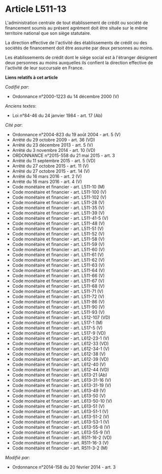# Article L511-13

L'administration centrale de tout établissement de crédit ou société de financement soumis au présent agrément doit être
située sur le même territoire national que son siège statutaire.

La direction effective de l'activité des établissements de crédit ou des sociétés de financement doit être assurée par deux
personnes au moins.

Les établissements de crédit dont le siège social est à l'étranger désignent deux personnes au moins auxquelles ils confient
la direction effective de l'activité de leur succursale en France.

**Liens relatifs à cet article**

_Codifié par_:

  - Ordonnance n°2000-1223 du 14 décembre 2000 (V)

_Anciens textes_:

  - Loi n°84-46 du 24 janvier 1984 - art. 17 (Ab)

_Cité par_:

  - Ordonnance n°2004-823 du 19 août 2004 - art. 5 (V)
  - Arrêté du 29 octobre 2009 - art. 36 (VD)
  - Arrêté du 23 décembre 2013 - art. 5 (V)
  - Arrêté du 3 novembre 2014 - art. 10 (VD)
  - ORDONNANCE n°2015-558 du 21 mai 2015 - art. 3
  - Arrêté du 11 septembre 2015 - art. 5 (VD)
  - Arrêté du 27 octobre 2015 - art. 11 (V)
  - Arrêté du 27 octobre 2015 - art. 14 (V)
  - Arrêté du 16 mars 2016 - art. 2 (V)
  - Arrêté du 16 mars 2016 - art. 4 (V)
  - Code monétaire et financier - art. L511-10 (M)
  - Code monétaire et financier - art. L511-100 (V)
  - Code monétaire et financier - art. L511-102 (V)
  - Code monétaire et financier - art. L511-28 (V)
  - Code monétaire et financier - art. L511-35 (V)
  - Code monétaire et financier - art. L511-39 (V)
  - Code monétaire et financier - art. L511-41-5 (V)
  - Code monétaire et financier - art. L511-48 (V)
  - Code monétaire et financier - art. L511-51 (V)
  - Code monétaire et financier - art. L511-52 (V)
  - Code monétaire et financier - art. L511-58 (V)
  - Code monétaire et financier - art. L511-59 (V)
  - Code monétaire et financier - art. L511-60 (V)
  - Code monétaire et financier - art. L511-61 (V)
  - Code monétaire et financier - art. L511-62 (V)
  - Code monétaire et financier - art. L511-63 (V)
  - Code monétaire et financier - art. L511-64 (V)
  - Code monétaire et financier - art. L511-66 (V)
  - Code monétaire et financier - art. L511-67 (V)
  - Code monétaire et financier - art. L511-68 (V)
  - Code monétaire et financier - art. L511-71 (V)
  - Code monétaire et financier - art. L511-72 (V)
  - Code monétaire et financier - art. L511-86 (V)
  - Code monétaire et financier - art. L511-90 (V)
  - Code monétaire et financier - art. L511-93 (V)
  - Code monétaire et financier - art. L512-107 (VD)
  - Code monétaire et financier - art. L517-1 (M)
  - Code monétaire et financier - art. L517-5 (V)
  - Code monétaire et financier - art. L517-9 (VD)
  - Code monétaire et financier - art. L612-23-1 (V)
  - Code monétaire et financier - art. L612-33 (VD)
  - Code monétaire et financier - art. L612-34-1 (V)
  - Code monétaire et financier - art. L612-38 (V)
  - Code monétaire et financier - art. L612-39 (VD)
  - Code monétaire et financier - art. L612-40 (V)
  - Code monétaire et financier - art. L612-44 (VD)
  - Code monétaire et financier - art. L613-21 (Ab)
  - Code monétaire et financier - art. L613-31-16 (V)
  - Code monétaire et financier - art. L613-31-19 (V)
  - Code monétaire et financier - art. L613-49 (V)
  - Code monétaire et financier - art. L613-50 (V)
  - Code monétaire et financier - art. L613-50-10 (V)
  - Code monétaire et financier - art. L613-51 (V)
  - Code monétaire et financier - art. L613-51-1 (V)
  - Code monétaire et financier - art. L613-51-2 (V)
  - Code monétaire et financier - art. L613-53-1 (V)
  - Code monétaire et financier - art. L613-55-8 (V)
  - Code monétaire et financier - art. L613-55-9 (V)
  - Code monétaire et financier - art. R511-16-2 (VD)
  - Code monétaire et financier - art. R511-16-3 (V)
  - Code monétaire et financier - art. R511-3-2 (M)

_Modifié par_:

  - Ordonnance n°2014-158 du 20 février 2014 - art. 3
